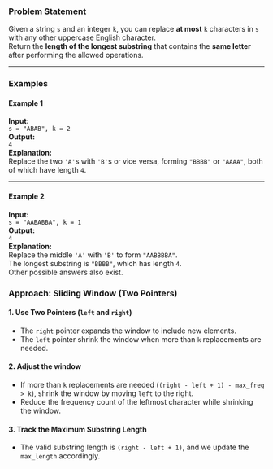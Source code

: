 ### **Problem Statement**
Given a string `s` and an integer `k`, you can replace **at most** `k` characters in `s` with any other uppercase English character.  
Return the **length of the longest substring** that contains the **same letter** after performing the allowed operations.

---

### **Examples**
#### **Example 1**
**Input:**  
`s = "ABAB", k = 2`  
**Output:**  
`4`  
**Explanation:**  
Replace the two `'A'`s with `'B'`s or vice versa, forming `"BBBB"` or `"AAAA"`, both of which have length `4`.

---

#### **Example 2**
**Input:**  
`s = "AABABBA", k = 1`  
**Output:**  
`4`  
**Explanation:**  
Replace the middle `'A'` with `'B'` to form `"AABBBBA"`.  
The longest substring is `"BBBB"`, which has length `4`.  
Other possible answers also exist.



### **Approach: Sliding Window (Two Pointers)**

#### **1. Use Two Pointers (`left` and `right`)**
- The `right` pointer expands the window to include new elements.
- The `left` pointer shrink the window when more than `k` replacements are needed.

#### **2. Adjust the window**

- If more than `k` replacements are needed (`(right - left + 1) - max_freq > k`), shrink the window by moving `left` to the right.
- Reduce the frequency count of the leftmost character while shrinking the window.

#### **3. Track the Maximum Substring Length**
- The valid substring length is `(right - left + 1)`, and we update the `max_length` accordingly.
